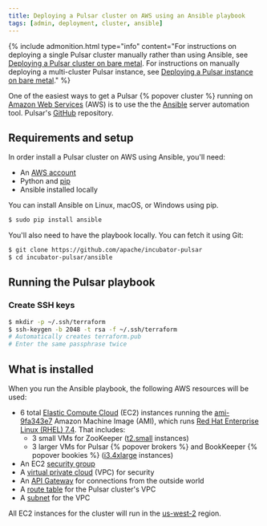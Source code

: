 ```yaml
---
title: Deploying a Pulsar cluster on AWS using an Ansible playbook
tags: [admin, deployment, cluster, ansible]
---
```


{% include admonition.html type="info"
   content="For instructions on deploying a single Pulsar cluster manually rather than using Ansible, see [Deploying a Pulsar cluster on bare metal](../cluster). For instructions on manually deploying a multi-cluster Pulsar instance, see [Deploying a Pulsar instance on bare metal](../instance)." %}

One of the easiest ways to get a Pulsar {% popover cluster %} running on [Amazon Web Services](https://aws.amazon.com/) (AWS) is to use the the [Ansible](https://www.ansible.com) server automation tool. Pulsar's [GitHub](https://github.com/apache/incubator-pulsar) repository.

## Requirements and setup

In order install a Pulsar cluster on AWS using Ansible, you'll need:

* An [AWS account](https://aws.amazon.com/account/)
* Python and [pip](https://pip.pypa.io/en/stable/)
* Ansible installed locally

You can install Ansible on Linux, macOS, or Windows using pip.

```bash
$ sudo pip install ansible
```

You'll also need to have the playbook locally. You can fetch it using Git:

```bash
$ git clone https://github.com/apache/incubator-pulsar
$ cd incubator-pulsar/ansible
```

## Running the Pulsar playbook

### Create SSH keys

```bash
$ mkdir -p ~/.ssh/terraform
$ ssh-keygen -b 2048 -t rsa -f ~/.ssh/terraform
# Automatically creates terraform.pub
# Enter the same passphrase twice

```

## What is installed

When you run the Ansible playbook, the following AWS resources will be used:

* 6 total [Elastic Compute Cloud](https://aws.amazon.com/ec2) (EC2) instances running the [ami-9fa343e7](https://access.redhat.com/articles/3135091) Amazon Machine Image (AMI), which runs [Red Hat Enterprise Linux (RHEL) 7.4](https://access.redhat.com/documentation/en-us/red_hat_enterprise_linux/7/html-single/7.4_release_notes/index). That includes:
  * 3 small VMs for ZooKeeper ([t2.small](https://www.ec2instances.info/?selected=t2.small) instances)
  * 3 larger VMs for Pulsar {% popover brokers %} and BookKeeper {% popover bookies %} ([i3.4xlarge](https://www.ec2instances.info/?selected=i3.4xlarge) instances)
* An EC2 [security group](http://docs.aws.amazon.com/AWSEC2/latest/UserGuide/using-network-security.html)
* A [virtual private cloud](https://aws.amazon.com/vpc/) (VPC) for security
* An [API Gateway](https://aws.amazon.com/api-gateway/) for connections from the outside world
* A [route table](http://docs.aws.amazon.com/AmazonVPC/latest/UserGuide/VPC_Route_Tables.html) for the Pulsar cluster's VPC
* A [subnet](http://docs.aws.amazon.com/AmazonVPC/latest/UserGuide/VPC_Subnets.html) for the VPC

All EC2 instances for the cluster will run in the [us-west-2](http://docs.aws.amazon.com/AWSEC2/latest/UserGuide/using-regions-availability-zones.html) region.